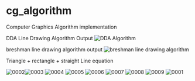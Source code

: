 # cg_algorithm
Computer Graphics Algorithm implementation

DDA Line Drawing Algorithm Output
![DDA Algorithm](https://user-images.githubusercontent.com/51238714/132851792-e094fb08-4ff5-4866-8b6e-43146b8af11e.png)


breshman line drawing algorithm output
![breshman line drawing algorithm](https://user-images.githubusercontent.com/51238714/132848637-70e8e456-22f6-48c3-a66f-92817a4b200b.png)

Triangle + rectangle + straight Line equation

![0002](https://user-images.githubusercontent.com/51238714/132853332-078a0552-d6a2-409a-9d98-f13fd42e341b.jpg)![0003](https://user-images.githubusercontent.com/51238714/132853291-51e98275-9799-42f6-91ce-fd970375f291.jpg)
![0004](https://user-images.githubusercontent.com/51238714/132853301-f8852f79-d98d-4e5f-9d14-d571e2eb55c6.jpg)
![0005](https://user-images.githubusercontent.com/51238714/132853306-e10c53a3-672e-452f-b63d-40cca66a3755.jpg)
![0006](https://user-images.githubusercontent.com/51238714/132853309-cc492718-9e50-42db-915f-7511a48a4eba.jpg)
![0007](https://user-images.githubusercontent.com/51238714/132853314-590d1c9a-4b69-4c52-aeb0-1618bafd69a8.jpg)
![0008](https://user-images.githubusercontent.com/51238714/132853317-2ccd5db4-ef4d-4ede-b7b8-46face518715.jpg)
![0009](https://user-images.githubusercontent.com/51238714/132853322-3d4859d7-c5bc-43ad-ace5-7dc462a39ea4.jpg)
![0001](https://user-images.githubusercontent.com/51238714/132853326-8e41de10-bc01-4511-863e-0eee83d7186d.jpg)
